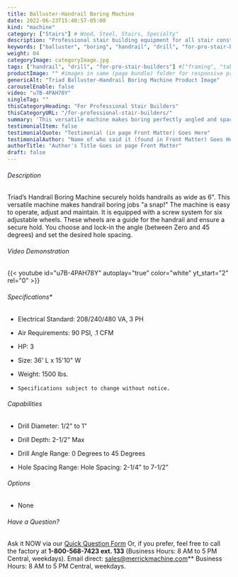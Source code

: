 ```yaml
---
title: Balluster-Handrail Boring Machine
date: 2022-06-23T15:40:57-05:00
kind: "machine"
category: ["Stairs"] # Wood, Steel, Stairs, Specialty"
description: "Professional stair building equipment for all stair construction phases - for the stair shop or lumber yard profit center."
keywords: ["balluster", "boring", "handrail", "drill", "for-pro-stair-builders"]
weight: 04
categoryImage: categoryImage.jpg
tags: ["handrail", "drill", "for-pro-stair-builders"] #["framing", "table", "mobile", "stick-builder" "shed-builder"]
productImage: "" #images in same (page bundle) folder for responsive processing
genericAlt: "Triad Balluster-Handrail Boring Machine Product Image"
carouselEnable: false
video: "u7B-4PAH78Y"
singleTag: ""
thisCategoryHeading: "For Professional Stair Builders"
thisCategoryURL: "/for-professional-stair-builders/"
summary: 'This versatile machine makes boring perfectly angled and spaced handrail holes for spindles a snap!'
testimonialItem: false
testimonialQuote: "Testimonial (in page Front Matter) Goes Here"
testimonialAuthor: "Name of who said it (found in Front Matter) Goes Here"
authorTitle: "Author's Title Goes in page Front Matter"
draft: false
---
```


###### Description

Triad’s Handrail Boring Machine securely holds handrails as wide as 6". This versatile machine makes handrail boring jobs "a snap!" The machine is easy to operate, adjust and maintain. It is equipped with a screw system for six adjustable wheels. These wheels are a guide for the handrail and ensure a secure hold. You choose and lock-in the angle (between Zero and 45 degrees) and set the desired hole spacing.

###### Video Demonstration

{{< youtube id="u7B-4PAH78Y" autoplay="true" color="white" yt_start="2" rel="0" >}}

###### Specifications*

* Electrical Standard: 208/240/480 VA, 3 PH

* Air Requirements: 90 PSI, .1 CFM

* HP: 3

* Size: 36' L x 15'10" W

* Weight: 1500 lbs.

- `Specifications subject to change without notice.`

###### Capabilities

* Drill Diameter: 1/2" to 1"

* Drill Depth: 2-1/2" Max

* Drill Angle Range: 0 Degrees to 45 Degrees

* Hole Spacing Range: Hole Spacing: 2-1/4" to 7-1/2"

###### Options

* None

###### Have a Question?

Ask it NOW via our [Quick Question Form](#qq)
Or, if you prefer, feel free to call the factory at **1-800-568-7423 ext. 133** (Business Hours: 8 AM to 5 PM Central, weekdays). Email direct: sales@merrickmachine.com** Business Hours: 8 AM to 5 PM Central, weekdays.
